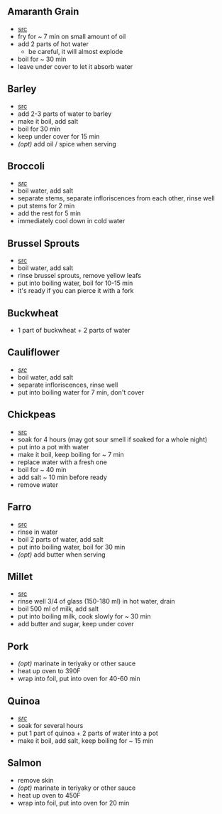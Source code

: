 ## Amaranth Grain

- [src](https://givzdorov.com/pravilnoe-pitanie/rezepty/blyuda-iz-amaranta-prosto-obedenie/)
- fry for ~ 7 min on small amount of oil
- add 2 parts of hot water
  - be careful, it will almost explode
- boil for ~ 30 min
- leave under cover to let it absorb water

## Barley

- [src](http://ru.wikihow.com/%D0%BF%D1%80%D0%B8%D0%B3%D0%BE%D1%82%D0%BE%D0%B2%D0%B8%D1%82%D1%8C-%D1%8F%D1%87%D0%BC%D0%B5%D0%BD%D1%8C)
- add 2-3 parts of water to barley
- make it boil, add salt
- boil for 30 min
- keep under cover for 15 min
- _(opt)_ add oil / spice when serving

## Broccoli

- _[src](http://ru.wikihow.com/%D0%B2%D0%B0%D1%80%D0%B8%D1%82%D1%8C-%D0%B1%D1%80%D0%BE%D0%BA%D0%BA%D0%BE%D0%BB%D0%B8)_
- boil water, add salt
- separate stems, separate infloriscences from each other, rinse well
- put stems for 2 min
- add the rest for 5 min
- immediately cool down in cold water

## Brussel Sprouts

- [src](http://ru.wikihow.com/%D0%BF%D1%80%D0%B8%D0%B3%D0%BE%D1%82%D0%BE%D0%B2%D0%B8%D1%82%D1%8C-%D0%B1%D1%80%D1%8E%D1%81%D1%81%D0%B5%D0%BB%D1%8C%D1%81%D0%BA%D1%83%D1%8E-%D0%BA%D0%B0%D0%BF%D1%83%D1%81%D1%82%D1%83)
- boil water, add salt
- rinse brussel sprouts, remove yellow leafs
- put into boiling water, boil for 10-15 min
- it's ready if you can pierce it with a fork

## Buckwheat

- 1 part of buckwheat + 2 parts of water

## Cauliflower

- _[src](http://www.yourlifestyle.ru/kulinariya/994-kak-skolko-varit-cvetnuyu-kapustu.html)_
- boil water, add salt
- separate infloriscences, rinse well
- put into boiling water for 7 min, don't cover

## Chickpeas

- [src](http://skolkovarim.ru/krupy/recepty-vkusnyx-supov-iz-nuta.html)
- soak for 4 hours (may got sour smell if soaked for a whole night)
- put into a pot with water
- make it boil, keep boiling for ~ 7 min
- replace water with a fresh one
- boil for ~ 40 min
- add salt ~ 10 min before ready
- remove water

## Farro

- [src](http://woman365.ru/recipes/kasha-iz-polby/)
- rinse in water
- boil 2 parts of water, add salt
- put into boiling water, boil for 30 min
- _(opt)_ add butter when serving

## Millet

- [src](http://woman365.ru/recipes/pshennaya-kasha/)
- rinse well 3/4 of glass (150-180 ml) in hot water, drain
- boil 500 ml of milk, add salt
- put into boiling milk, cook slowly for ~ 30 min
- add butter and sugar, keep under cover

## Pork

- _(opt)_ marinate in teriyaky or other sauce
- heat up oven to 390F
- wrap into foil, put into oven for 40-60 min

## Quinoa

- _[src](http://skolkovarim.ru/krupy/i-dazhe-kinoa-mozhno-vkusno-prigotovit.html)_
- soak for several hours
- put 1 part of quinoa + 2 parts of water into a pot
- make it boil, add salt, keep boiling for ~ 15 min

## Salmon

- remove skin
- _(opt)_ marinate in teriyaky or other sauce
- heat up oven to 450F
- wrap into foil, put into oven for 20 min
